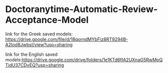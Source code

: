 # Doctoranytime-Automatic-Review-Acceptance-Model
link for the Greek saved models: https://drive.google.com/file/d/18qorndMYbFiz8RT9294B-A2Iod8JwbsI/view?usp=sharing

link for the English saved models:https://drive.google.com/drive/folders/1e1KTd6fIA2UXnaG5RwMpQTidU37CDvEQ?usp=sharing
